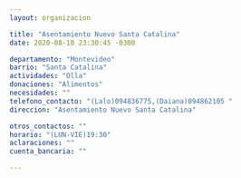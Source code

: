 ```yaml
---
layout: organizacion

title: "Asentamiento Nuevo Santa Catalina"
date: 2020-08-10 23:30:45 -0300

departamento: "Montevideo"
barrio: "Santa Catalina"
actividades: "Olla"
donaciones: "Alimentos"
necesidades: ""
telefono_contacto: "(Lalo)094836775,(Daiana)094862105 "
direccion: "Asentamiento Nuevo Santa Catalina"

otros_contactos: ""
horario: "(LUN-VIE)19:30"
aclaraciones: ""
cuenta_bancaria: ""

---
```

